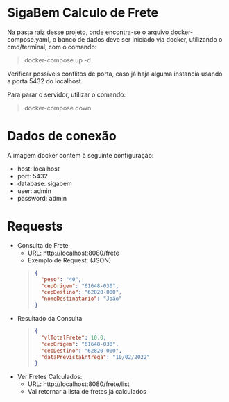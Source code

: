 # SigaBem Calculo de Frete 
Na pasta raiz desse projeto, onde encontra-se o arquivo docker-compose.yaml, o banco de dados deve ser iniciado via docker, utilizando o cmd/terminal, com o comando:

> docker-compose up -d

Verificar possíveis conflitos de porta, caso já haja alguma instancia usando a porta 5432 do localhost.

Para parar o servidor, utilizar o comando:

> docker-compose down

# Dados de conexão

A imagem docker contem à seguinte configuração:
  - host: localhost
  - port: 5432
  - database: sigabem
  - user: admin
  - password: admin

# Requests
 - Consulta de Frete
    - URL: http://localhost:8080/frete
    - Exemplo de Request: (JSON)
    > ```json 
    > { 
    >   "peso": "40", 
    >   "cepOrigem": "61648-030",
    >   "cepDestino": "62820-000",
    >   "nomeDestinatario": "João"
    > }
 - Resultado da Consulta
   > ```json 
    > { 
    >   "vlTotalFrete": 10.0,
    >   "cepOrigem": "61648-030",
    >   "cepDestino": "62820-000",
    >   "dataPrevistaEntrega": "10/02/2022"
    > }
 - Ver Fretes Calculados:
    - URL: http://localhost:8080/frete/list
    - Vai retornar a lista de fretes já calculados



